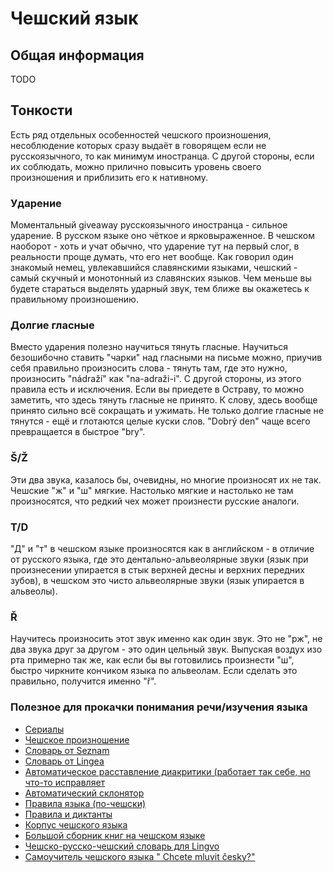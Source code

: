 # Чешский язык
## Общая информация

TODO

## Тонкости

Есть ряд отдельных особенностей чешского произношения, несоблюдение которых сразу выдаёт в говорящем если не русскоязычного, то как минимум иностранца. С другой стороны, если их соблюдать, можно прилично повысить уровень своего произношения и приблизить его к нативному.

### Ударение

Моментальный giveaway русскоязычного иностранца - сильное ударение. В русском языке оно чёткое и ярковыраженное. В чешском наоборот - хоть и учат обычно, что ударение тут на первый слог, в реальности проще думать, что его нет вообще. Как говорил один знакомый немец, увлекавшийся славянскими языками, чешский - самый скучный и монотонный из славянских языков. Чем меньше вы будете стараться выделять ударный звук, тем ближе вы окажетесь к правильному произношению.

### Долгие гласные

Вместо ударения полезно научиться тянуть гласные. Научиться безошибочно ставить "чарки" над гласными на письме можно, приучив себя правильно произносить слова - тянуть там, где это нужно, произносить "nádraží" как "na-adraži-i". С другой стороны, из этого правила есть и исключения. Если вы приедете в Остраву, то можно заметить, что здесь тянуть гласные не принято. К слову, здесь вообще принято сильно всё сокращать и ужимать. Не только долгие гласные не тянутся - ещё и глотаются целые куски слов. "Dobrý den" чаще всего превращается в быстрое "bry".

### Š/Ž

Эти два звука, казалось бы, очевидны, но многие произносят их не так. Чешские "ж" и "ш" мягкие. Настолько мягкие и настолько не там произносятся, что редкий чех может произнести русские аналоги.

### T/D

"Д" и "т" в чешском языке произносятся как в английском - в отличие от русского языка, где это дентально-альвеолярные звуки (язык при произнесении упирается в стык верхней десны и верхних передних зубов), в чешском это чисто альвеолярные звуки (язык упирается в альвеолы).

### Ř

Научитесь произносить этот звук именно как один звук. Это не "рж", не два звука друг за другом - это один цельный звук. Выпуская воздух изо рта примерно так же, как если бы вы готовились произнести "ш", быстро чиркните кончиком языка по альвеолам. Если сделать это правильно, получится именно "ř".

### Полезное для прокачки понимания речи/изучения языка

  * [Сериалы](http://topserialy.cz/sherlock-01x01-studie-v-ruzove/)
  * [Чешское произношение](http://forvo.com/languages/cs/)
  * [Словарь от Seznam](http://slovnik.seznam.cz/)
  * [Словарь от Lingea](http://slovniky.lingea.cz/)
  * [Автоматическое расставление диакритики (работает так себе, но что-то исправляет](https://nlp.fi.muni.cz/cz_accent/)
  * [Автоматический склонятор](http://pteryx.net/sklonovani.html)
  * [Правила языка (по-чешски)](http://prirucka.ujc.cas.cz/)
  * [Правила и диктанты](http://pravopisne.cz/)
  * [Корпус чешского языка](https://www.korpus.cz/)
  * [Большой сборник книг на чешском языке](https://mega.nz/#!jwpT2IqJ!ni1PLvKTNivvGqOzrFx3guy-BdgJGZxlcBkCb50roqA)
  * [Чешско-русско-чешский словарь для Lingvo](https://telegram.me/GrabowskyBlog/46)
  * [Самоучитель чешского языка " Chcete mluvit česky?"](https://telegram.me/GrabowskyBlog/48)
